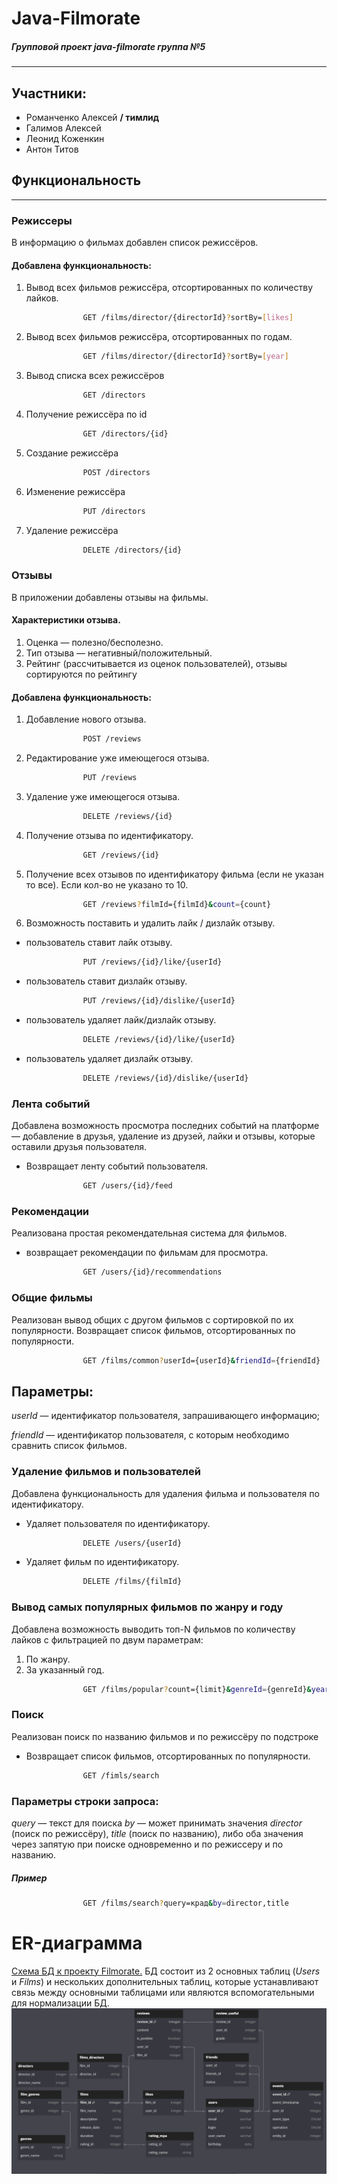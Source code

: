 # Java-Filmorate
##### Групповой проект java-filmorate группа №5

___

## Участники:
* Романченко Алексей **/ тимлид**
* Галимов Алексей
* Леонид Коженкин
* Антон Титов


## Функциональность

____

### Режиссеры
В информацию о фильмах добавлен список режиссёров.
#### Добавлена функциональность:
1. Вывод всех фильмов режиссёра, отсортированных по количеству лайков.
```sh
                GET /films/director/{directorId}?sortBy=[likes]
```
2. Вывод всех фильмов режиссёра, отсортированных по годам.
```sh 
                GET /films/director/{directorId}?sortBy=[year]
```
3. Вывод списка всех режиссёров
```sh
                GET /directors
```
4. Получение режиссёра по id
```sh
                GET /directors/{id}
```
5. Создание режиссёра
```sh 
                POST /directors
```
6. Изменение режиссёра
```sh
                PUT /directors
```
7. Удаление режиссёра
```sh 
                DELETE /directors/{id}
```

### Отзывы
В приложении добавлены отзывы на фильмы.
#### Характеристики отзыва.
1. Оценка — полезно/бесполезно.
2. Тип отзыва — негативный/положительный.
3. Рейтинг (рассчитывается из оценок пользователей), отзывы сортируются по рейтингу

#### Добавлена функциональность:
1. Добавление нового отзыва.
```sh
                POST /reviews
```
2. Редактирование уже имеющегося отзыва.
```sh
                PUT /reviews
```
3. Удаление уже имеющегося отзыва.
```sh
                DELETE /reviews/{id}
```
4. Получение отзыва по идентификатору.
```sh
                GET /reviews/{id}
```
5. Получение всех отзывов по идентификатору фильма (если  не указан то все). Если кол-во не указано то 10.
```sh
                GET /reviews?filmId={filmId}&count={count}
```
6. Возможность поставить и удалить лайк / дизлайк отзыву.
* пользователь ставит лайк отзыву.
```sh
                PUT /reviews/{id}/like/{userId}
```
* пользователь ставит дизлайк отзыву.
```sh
                PUT /reviews/{id}/dislike/{userId}
``` 
* пользователь удаляет лайк/дизлайк отзыву.
```sh
                DELETE /reviews/{id}/like/{userId}
``` 
* пользователь удаляет дизлайк отзыву.
```sh 
                DELETE /reviews/{id}/dislike/{userId}
```

### Лента событий
Добавлена возможность просмотра последних событий на платформе —
добавление в друзья, удаление из друзей, лайки и отзывы, которые оставили друзья пользователя.

* Возвращает ленту событий пользователя.
```sh
                GET /users/{id}/feed
```

### Рекомендации
Реализована простая рекомендательная система для фильмов.
* возвращает рекомендации по фильмам для просмотра.
```sh
                GET /users/{id}/recommendations
```

### Общие фильмы
Реализован вывод общих с другом фильмов с сортировкой по их популярности.
Возвращает список фильмов, отсортированных по популярности.
```sh
                GET /films/common?userId={userId}&friendId={friendId}
``` 
## Параметры:
*userId* — идентификатор пользователя, запрашивающего информацию;

*friendId* — идентификатор пользователя, с которым необходимо сравнить список фильмов.

### Удаление фильмов и пользователей
Добавлена функциональность для удаления фильма и пользователя по идентификатору.
* Удаляет пользователя по идентификатору.
```sh
                DELETE /users/{userId}
``` 
* Удаляет фильм по идентификатору.
```sh
                DELETE /films/{filmId}
``` 

### Вывод самых популярных фильмов по жанру и году
Добавлена возможность выводить топ-N фильмов по количеству лайков с фильтрацией по двум параметрам:
1. По жанру.
2. За указанный год.
```sh
                GET /films/popular?count={limit}&genreId={genreId}&year={year}
```
### Поиск
Реализован поиск по названию фильмов и по режиссёру по подстроке
* Возвращает список фильмов, отсортированных по популярности.
```sh
                GET /fimls/search
```
### Параметры строки запроса:
*query* — текст для поиска
*by* — может принимать значения
*director* (поиск по режиссёру),
*title* (поиск по названию),
либо оба значения через запятую при поиске одновременно и по режиссеру и по названию.
##### Пример
```sh
                GET /films/search?query=крад&by=director,title
```

# ER-диаграмма
[Схема БД к проекту Filmorate.](https://dbdiagram.io/d/64a9e50502bd1c4a5ebb4f02)
БД состоит из 2 основных таблиц (*Users* и *Films*) и нескольких дополнительных таблиц,
которые устанавливают связь между основными таблицами или являются вспомогательными для нормализации БД.
![DBSchema](db_diagram.png)

